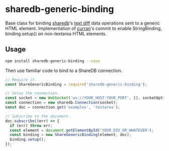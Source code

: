 # sharedb-generic-binding
Base class for binding [sharedb](https://github.com/share/sharedb)'s [text diff](https://github.com/share/text-diff-binding) data operations sent to a generic HTML element.
Implementation of [curran](https://github.com/share/text-diff-binding/pull/2)'s commit to enable StringBinding, binding.setup() on non-textarea HTML elements.

## Usage

```bash
npm install sharedb-generic-binding --save
```

Then use familiar code to bind to a ShareDB connection.

```js
// Require it.
const ShareGenericBinding = require('sharedb-generic-binding');

// Setup the connection.
const socket = new WebSocket('ws://YOUR_HOST:YOUR_PORT', [], socketOptions);
const connection = new sharedb.Connection(socket);
const doc = connection.get('examples', 'textarea');

// Subscribe to the document.
doc.subscribe((err) => {
  if (err) throw err;
  const element = document.getElementById('YOUR_DIV_OR_WHATEVER');
  const binding = new ShareGenericBinding(element, doc);
  binding.setup();
});
```
